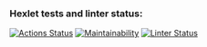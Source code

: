 ### Hexlet tests and linter status:
[![Actions Status](https://github.com/DenisTabakov/python-project-lvl1/workflows/hexlet-check/badge.svg)](https://github.com/DenisTabakov/python-project-lvl1/actions)
[![Maintainability](https://api.codeclimate.com/v1/badges/a99a88d28ad37a79dbf6/maintainability)](https://codeclimate.com/github/codeclimate/codeclimate/maintainability)
[![Linter Status](https://github.com/github/docs/actions/workflows/linter_flake8.yml/badge.svg)](https://github.com/DenisTabakov/python-project-lvl1/actions)
